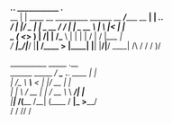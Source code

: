 
_____.___.                            ___________            .__             
\__  |   | ____  __ _________  ______ \__    ___/______ __ __|  | ___.__.    
 /   |   |/  _ \|  |  \_  __ \/  ___/   |    |  \_  __ \  |  \  |<   |  |    
 \____   (  <_> )  |  /|  | \/\___ \    |    |   |  | \/  |  /  |_\___  |    
 / ______|\____/|____/ |__|  /____  >   |____|   |__|  |____/|____/ ____| /\ 
 \/                               \/                              \/      )/ 
                                                                             
                                                                             
                                                                             
                                                                             
                                                                             
                                                                             
__________         _____                    .__                              
\______   \_____ _/ ____\____  ___.__. ____ |  |                             
 |       _/\__  \\   __\\__  \<   |  |/ __ \|  |                             
 |    |   \ / __ \|  |   / __ \\___  \  ___/|  |__                           
 |____|_  /(____  /__|  (____  / ____|\___  >____/                           
        \/      \/           \/\/         \/                                 
                                     
                                                                                                                                       
                                     
                                                                                                                                       

